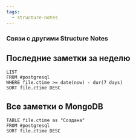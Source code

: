 ```yaml
---
tags:
  - structure-notes
---
```

### Связи с другими Structure Notes

## Последние заметки за неделю

```dataview
LIST
FROM #postgresql   
WHERE file.ctime >= date(now) - dur(7 days)
SORT file.ctime DESC
```

## Все заметки о MongoDB

```dataview
TABLE file.ctime as "Создана"
FROM #postgresql  
SORT file.ctime DESC
```
